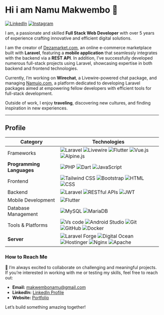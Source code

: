 # Hi i am  Namu Makwembo 👋

[![LinkedIn](https://img.shields.io/badge/LinkedIn-blue?style=flat&logo=linkedin&labelColor=blue)](https://www.linkedin.com/in/namu-makwembo/)
[![Instagram](https://img.shields.io/badge/Instagram-red)](https://www.instagram.com/namumakwembo/)


I am, a passionate and skilled **Full Stack Web Developer** with over 5 years of experience crafting innovative and efficient digital solutions.  

I am the creator of [Dezamarket.com](https://dezamarket.com/), an online e-commerce marketplace built with **Laravel**, featuring a **mobile application** that seamlessly integrates with the backend via a **REST API**. In addition, I’ve successfully developed numerous full-stack projects using Laravel, showcasing expertise in both backend and frontend technologies.  

Currently, I’m working on **Wirechat**, a Livewire-powered chat package, and managing [Namuio.com](https://namuio.com/), a platform dedicated to developing Laravel packages aimed at empowering fellow developers with efficient tools for full-stack development.  

Outside of work, I enjoy **traveling**, discovering new cultures, and finding inspiration in new experiences.

----
## Profile

| **Category**          | **Technologies**                                                                                                                                                    |
|-----------------------|--------------------------------------------------------------------------------------------------------------------------------------------------------------------|
| Frameworks            |  ![Laravel](https://img.shields.io/badge/Laravel-red?logo=laravel&logoColor=red&labelColor=white) ![Livewire](https://img.shields.io/badge/Livewire-%23ec4899?logo=livewire&logoColor=%23ec4899&labelColor=white)  ![Flutter](https://img.shields.io/badge/Flutter-%230ea5e9?logo=flutter&logoColor=%230ea5e9&labelColor=white)  ![Vue.js](https://img.shields.io/badge/Vue.js-green) ![Alpine.js](https://img.shields.io/badge/Alpine.js-teal)                                                 |
| **Programming Languages** | ![PHP](https://img.shields.io/badge/PHP-indigo) ![Dart](https://img.shields.io/badge/Dart-skyblue) ![JavaScript](https://img.shields.io/badge/JavaScript-yellow)           |
| Frontend              | ![Tailwind CSS](https://img.shields.io/badge/Tailwind_CSS-lightblue) ![Bootstrap](https://img.shields.io/badge/Bootstrap-purple) ![HTML](https://img.shields.io/badge/HTML-red) ![CSS](https://img.shields.io/badge/CSS-blue) |
| Backend               | ![Laravel](https://img.shields.io/badge/Laravel-orange) ![RESTful APIs](https://img.shields.io/badge/RESTful_APIs-maroon) ![JWT](https://img.shields.io/badge/JWT-red)            |
| Mobile Development    | ![Flutter](https://img.shields.io/badge/Flutter-blue)                                                                                                            |
| Database Management   | ![MySQL](https://img.shields.io/badge/MySQL-navy) ![MariaDB](https://img.shields.io/badge/MariaDB-lightblue)                                                   |
| Tools & Platforms     |  ![Vs code](https://img.shields.io/badge/Vs_Code-blue) ![Android Studio](https://img.shields.io/badge/Android_Studio-gray) ![Git](https://img.shields.io/badge/Git-orange) ![GitHub](https://img.shields.io/badge/GitHub-black) ![Docker](https://img.shields.io/badge/Docker-blue)                                                                                                              |
| **Server**            | ![Laravel Forge](https://img.shields.io/badge/Laravel_Forge-green)   ![Digital Ocean](https://img.shields.io/badge/Digital_Ocean-blue)  ![Hostinger](https://img.shields.io/badge/Hostinger-sky)        ![Nginx](https://img.shields.io/badge/Nginx-darkgreen) ![Apache](https://img.shields.io/badge/Apache-gray)                                                |




### How to Reach Me  
🚀 I’m always excited to collaborate on challenging and meaningful projects. If you’re interested in working with me or testing my skills, feel free to reach out:  
- **Email:** makwembonamu@gmail.com  
- **LinkedIn:** [LinkedIn Profile](https://www.linkedin.com/in/namu-makwembo/)  
- **Website:** [Portfolio](https://namuio.com/)  

Let’s build something amazing together!  

